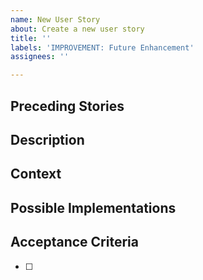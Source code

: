 ```yaml
---
name: New User Story
about: Create a new user story
title: ''
labels: 'IMPROVEMENT: Future Enhancement'
assignees: ''

---
```


## Preceding Stories

## Description

## Context

## Possible Implementations

## Acceptance Criteria
- [ ]
